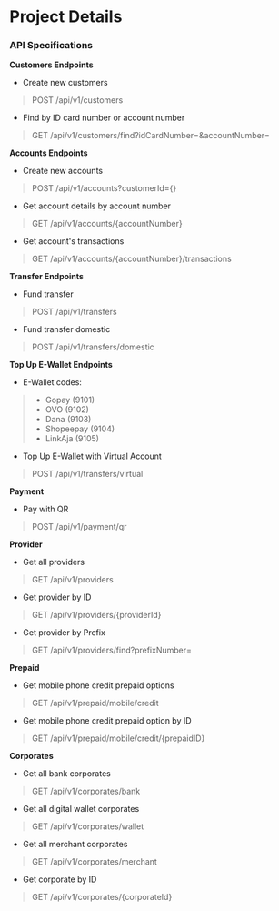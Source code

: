 # Project Details
### API Specifications

**Customers Endpoints**
- Create new customers
> POST /api/v1/customers
- Find by ID card number or account number
> GET /api/v1/customers/find?idCardNumber=&accountNumber=

**Accounts Endpoints**
- Create new accounts
> POST /api/v1/accounts?customerId={}
- Get account details by account number
> GET /api/v1/accounts/{accountNumber}
- Get account's transactions
> GET /api/v1/accounts/{accountNumber}/transactions

**Transfer Endpoints**
- Fund transfer
> POST /api/v1/transfers
- Fund transfer domestic
> POST /api/v1/transfers/domestic

**Top Up E-Wallet Endpoints**
- E-Wallet codes:
> - Gopay (9101)
> - OVO (9102)
> - Dana (9103)
> - Shopeepay (9104)
> - LinkAja (9105)
- Top Up E-Wallet with Virtual Account
> POST /api/v1/transfers/virtual

**Payment**
- Pay with QR
> POST /api/v1/payment/qr

**Provider**
- Get all providers
> GET /api/v1/providers
- Get provider by ID
> GET /api/v1/providers/{providerId}
- Get provider by Prefix
> GET /api/v1/providers/find?prefixNumber=

**Prepaid**
- Get mobile phone credit prepaid options
> GET /api/v1/prepaid/mobile/credit  
- Get mobile phone credit prepaid option by ID
> GET /api/v1/prepaid/mobile/credit/{prepaidID}

**Corporates**
- Get all bank corporates
> GET /api/v1/corporates/bank
- Get all digital wallet corporates
> GET /api/v1/corporates/wallet
- Get all merchant corporates
> GET /api/v1/corporates/merchant
- Get corporate by ID
> GET /api/v1/corporates/{corporateId}
